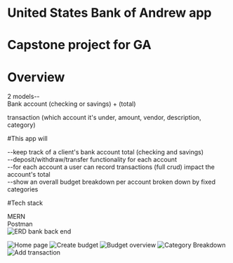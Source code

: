 # United States Bank of Andrew app
# Capstone project for GA


# Overview

2 models-- <br />
Bank account (checking or savings) + (total) <br />

transaction (which account it's under, amount, vendor, description, category)<br />


#This app will 

--keep track of a client's bank account total (checking and savings) <br />
--deposit/withdraw/transfer functionality for each account<br />
--for each account a user can record transactions (full crud) impact the account's total<br />
--show an overall budget breakdown per account broken down by fixed categories<br />

#Tech stack

MERN<br />
Postman<br />
![ERD bank back end](https://user-images.githubusercontent.com/97055154/165100023-ee07b49e-177c-4540-9411-81a4c0f46283.jpeg)

![Home page](https://user-images.githubusercontent.com/97055154/165099559-da5031f4-8d72-44a8-b4a8-b3e0399daf92.jpg)
![Create budget](https://user-images.githubusercontent.com/97055154/165099587-8615c4dc-6e13-4722-9373-e957a8e000ed.jpg)
![Budget overview](https://user-images.githubusercontent.com/97055154/165099565-23c69ad3-2c17-46fd-a9a0-4218746e8d04.jpg)
![Category Breakdown](https://user-images.githubusercontent.com/97055154/165099724-4003f910-b70b-4a04-b18b-4989f2ea506c.jpg)
![Add transaction](https://user-images.githubusercontent.com/97055154/165099729-9d0d4e56-cacd-405d-98a6-a815d94ca6af.jpg)

